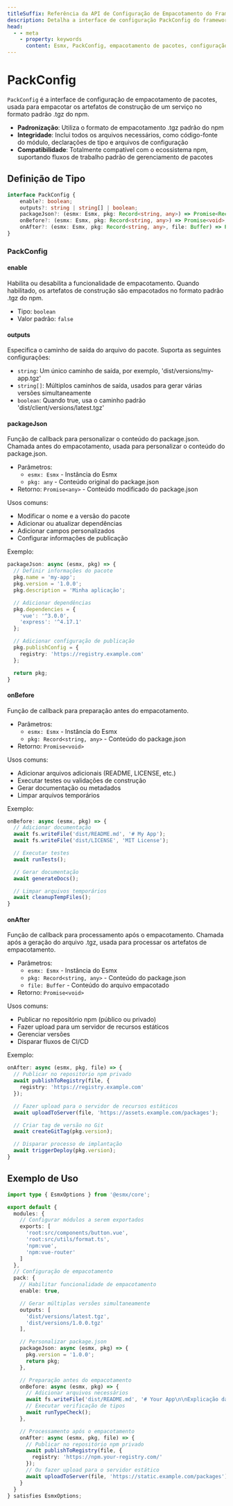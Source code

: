 ```yaml
---
titleSuffix: Referência da API de Configuração de Empacotamento do Framework Esmx
description: Detalha a interface de configuração PackConfig do framework Esmx, incluindo regras de empacotamento de pacotes, configuração de saída e ganchos de ciclo de vida, ajudando os desenvolvedores a implementar fluxos de construção padronizados.
head:
  - - meta
    - property: keywords
      content: Esmx, PackConfig, empacotamento de pacotes, configuração de construção, ganchos de ciclo de vida, configuração de empacotamento, framework de aplicação web
---
```


# PackConfig

`PackConfig` é a interface de configuração de empacotamento de pacotes, usada para empacotar os artefatos de construção de um serviço no formato padrão .tgz do npm.

- **Padronização**: Utiliza o formato de empacotamento .tgz padrão do npm
- **Integridade**: Inclui todos os arquivos necessários, como código-fonte do módulo, declarações de tipo e arquivos de configuração
- **Compatibilidade**: Totalmente compatível com o ecossistema npm, suportando fluxos de trabalho padrão de gerenciamento de pacotes

## Definição de Tipo

```ts
interface PackConfig {
    enable?: boolean;
    outputs?: string | string[] | boolean;
    packageJson?: (esmx: Esmx, pkg: Record<string, any>) => Promise<Record<string, any>>;
    onBefore?: (esmx: Esmx, pkg: Record<string, any>) => Promise<void>;
    onAfter?: (esmx: Esmx, pkg: Record<string, any>, file: Buffer) => Promise<void>;
}
```

### PackConfig

#### enable

Habilita ou desabilita a funcionalidade de empacotamento. Quando habilitado, os artefatos de construção são empacotados no formato padrão .tgz do npm.

- Tipo: `boolean`
- Valor padrão: `false`

#### outputs

Especifica o caminho de saída do arquivo do pacote. Suporta as seguintes configurações:
- `string`: Um único caminho de saída, por exemplo, 'dist/versions/my-app.tgz'
- `string[]`: Múltiplos caminhos de saída, usados para gerar várias versões simultaneamente
- `boolean`: Quando true, usa o caminho padrão 'dist/client/versions/latest.tgz'

#### packageJson

Função de callback para personalizar o conteúdo do package.json. Chamada antes do empacotamento, usada para personalizar o conteúdo do package.json.

- Parâmetros:
  - `esmx: Esmx` - Instância do Esmx
  - `pkg: any` - Conteúdo original do package.json
- Retorno: `Promise<any>` - Conteúdo modificado do package.json

Usos comuns:
- Modificar o nome e a versão do pacote
- Adicionar ou atualizar dependências
- Adicionar campos personalizados
- Configurar informações de publicação

Exemplo:
```ts
packageJson: async (esmx, pkg) => {
  // Definir informações do pacote
  pkg.name = 'my-app';
  pkg.version = '1.0.0';
  pkg.description = 'Minha aplicação';

  // Adicionar dependências
  pkg.dependencies = {
    'vue': '^3.0.0',
    'express': '^4.17.1'
  };

  // Adicionar configuração de publicação
  pkg.publishConfig = {
    registry: 'https://registry.example.com'
  };

  return pkg;
}
```

#### onBefore

Função de callback para preparação antes do empacotamento.

- Parâmetros:
  - `esmx: Esmx` - Instância do Esmx
  - `pkg: Record<string, any>` - Conteúdo do package.json
- Retorno: `Promise<void>`

Usos comuns:
- Adicionar arquivos adicionais (README, LICENSE, etc.)
- Executar testes ou validações de construção
- Gerar documentação ou metadados
- Limpar arquivos temporários

Exemplo:
```ts
onBefore: async (esmx, pkg) => {
  // Adicionar documentação
  await fs.writeFile('dist/README.md', '# My App');
  await fs.writeFile('dist/LICENSE', 'MIT License');

  // Executar testes
  await runTests();

  // Gerar documentação
  await generateDocs();

  // Limpar arquivos temporários
  await cleanupTempFiles();
}
```

#### onAfter

Função de callback para processamento após o empacotamento. Chamada após a geração do arquivo .tgz, usada para processar os artefatos de empacotamento.

- Parâmetros:
  - `esmx: Esmx` - Instância do Esmx
  - `pkg: Record<string, any>` - Conteúdo do package.json
  - `file: Buffer` - Conteúdo do arquivo empacotado
- Retorno: `Promise<void>`

Usos comuns:
- Publicar no repositório npm (público ou privado)
- Fazer upload para um servidor de recursos estáticos
- Gerenciar versões
- Disparar fluxos de CI/CD

Exemplo:
```ts
onAfter: async (esmx, pkg, file) => {
  // Publicar no repositório npm privado
  await publishToRegistry(file, {
    registry: 'https://registry.example.com'
  });

  // Fazer upload para o servidor de recursos estáticos
  await uploadToServer(file, 'https://assets.example.com/packages');

  // Criar tag de versão no Git
  await createGitTag(pkg.version);

  // Disparar processo de implantação
  await triggerDeploy(pkg.version);
}
```

## Exemplo de Uso

```ts title="entry.node.ts"
import type { EsmxOptions } from '@esmx/core';

export default {
  modules: {
    // Configurar módulos a serem exportados
    exports: [
      'root:src/components/button.vue',
      'root:src/utils/format.ts',
      'npm:vue',
      'npm:vue-router'
    ]
  },
  // Configuração de empacotamento
  pack: {
    // Habilitar funcionalidade de empacotamento
    enable: true,

    // Gerar múltiplas versões simultaneamente
    outputs: [
      'dist/versions/latest.tgz',
      'dist/versions/1.0.0.tgz'
    ],

    // Personalizar package.json
    packageJson: async (esmx, pkg) => {
      pkg.version = '1.0.0';
      return pkg;
    },

    // Preparação antes do empacotamento
    onBefore: async (esmx, pkg) => {
      // Adicionar arquivos necessários
      await fs.writeFile('dist/README.md', '# Your App\n\nExplicação da exportação de módulos...');
      // Executar verificação de tipos
      await runTypeCheck();
    },

    // Processamento após o empacotamento
    onAfter: async (esmx, pkg, file) => {
      // Publicar no repositório npm privado
      await publishToRegistry(file, {
        registry: 'https://npm.your-registry.com/'
      });
      // Ou fazer upload para o servidor estático
      await uploadToServer(file, 'https://static.example.com/packages');
    }
  }
} satisfies EsmxOptions;
```